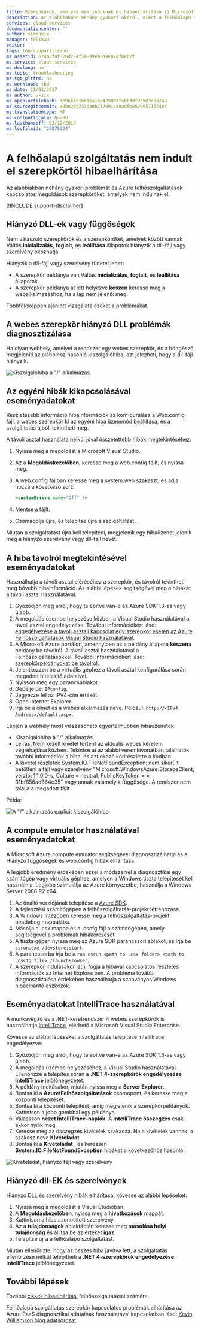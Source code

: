 ```yaml
---
title: Szerepkörök, amelyek nem indulnak el hibaelhárítása |} Microsoft Docs
description: Az alábbiakban néhány gyakori okáról, miért a felhőalapú szolgáltatás szerepkör esetleg nem indulnak el. Ezek a problémák megoldások is rendelkezésre állnak.
services: cloud-services
documentationcenter: ''
author: simonxjx
manager: felixwu
editor: ''
tags: top-support-issue
ms.assetid: 674b2faf-26d7-4f54-99ea-a9e02ef0eb2f
ms.service: cloud-services
ms.devlang: na
ms.topic: troubleshooting
ms.tgt_pltfrm: na
ms.workload: tbd
ms.date: 11/03/2017
ms.author: v-six
ms.openlocfilehash: 36966151b616a14e429807feb63df93503e7b249
ms.sourcegitcommit: a0be2dc237d30b7f79914e8adfb85299571374ec
ms.translationtype: MT
ms.contentlocale: hu-HU
ms.lasthandoff: 03/12/2018
ms.locfileid: "29875334"
---
```

# <a name="troubleshoot-cloud-service-roles-that-fail-to-start"></a>A felhőalapú szolgáltatás nem indult el szerepkörtől hibaelhárítása
Az alábbiakban néhány gyakori problémát és Azure felhőszolgáltatások kapcsolatos megoldások szerepköröket, amelyek nem indulnak el.

[!INCLUDE [support-disclaimer](../../includes/support-disclaimer.md)]

## <a name="missing-dlls-or-dependencies"></a>Hiányzó DLL-ek vagy függőségek
Nem válaszoló szerepkörök és a szerepköröket, amelyek között vannak Váltás **inicializálás**, **foglalt**, és **leállítása** állapotok hiányzik a dll-fájl vagy szerelvény okozhatja.

Hiányzik a dll-fájl vagy szerelvény tünetei lehet:

* A szerepkör példánya van Váltás **inicializálás**, **foglalt**, és **leállítása** állapotok.
* A szerepkör példánya át lett helyezve **készen** keresse meg a webalkalmazáshoz, ha a lap nem jelenik meg.

Többféleképpen ajánlott vizsgálata ezeket a problémákat.

## <a name="diagnose-missing-dll-issues-in-a-web-role"></a>A webes szerepkör hiányzó DLL problémák diagnosztizálása
Ha olyan webhely, amelyet a rendszer egy webes szerepkör, és a böngésző megjeleníti az alábbihoz hasonló kiszolgálóhiba, azt jelezheti, hogy a dll-fájl hiányzik.

![Kiszolgálóhiba a "/" alkalmazás.](./media/cloud-services-troubleshoot-roles-that-fail-start/ic503388.png)

## <a name="diagnose-issues-by-turning-off-custom-errors"></a>Az egyéni hibák kikapcsolásával eseményadatokat
Részletesebb információ hibainformációk az konfigurálása a Web.config fájl, a webes szerepkör ki az egyéni hiba üzemmód beállítása, és a szolgáltatás újbóli tekintheti meg.

A távoli asztal használata nélkül jóval összetettebb hibák megtekintéséhez:

1. Nyissa meg a megoldást a Microsoft Visual Studio.
2. Az a **Megoldáskezelőben**, keresse meg a web.config fájlt, és nyissa meg.
3. A web.config fájlban keresse meg a system.web szakaszt, és adja hozzá a következő sort:

    ```xml
    <customErrors mode="Off" />
    ```
4. Mentse a fájlt.
5. Csomagolja újra, és telepítse újra a szolgáltatást.

Miután a szolgáltatást újra kell telepíteni, megjelenik egy hibaüzenet jelenik meg a hiányzó szerelvény vagy dll-fájl nevét.

## <a name="diagnose-issues-by-viewing-the-error-remotely"></a>A hiba távolról megtekintésével eseményadatokat
Használhatja a távoli asztal eléréséhez a szerepkör, és távolról tekintheti meg bővebb hibainformáció. Az alábbi lépések segítségével meg a hibákat a távoli asztal használatával:

1. Győződjön meg arról, hogy telepítve van-e az Azure SDK 1.3-as vagy újabb.
2. A megoldás üzembe helyezése közben a Visual Studio használatával a távoli asztal engedélyezése. További információkért lásd: [engedélyezése a távoli asztali kapcsolat egy szerepkör esetén az Azure Felhőszolgáltatások Visual Studio használatával](cloud-services-role-enable-remote-desktop-visual-studio.md).
3. A Microsoft Azure portálon, amennyiben az a példány állapota **készen**a példány be távolról. A távoli asztal használatával a Felhőszolgáltatásokkal. További információkért lásd: [szerepkörpéldányokat be távolról](cloud-services-role-enable-remote-desktop-new-portal.md#remote-into-role-instances).
5. Jelentkezzen be a virtuális géphez a távoli asztal konfigurálása során megadott hitelesítő adataival.
6. Nyisson meg egy parancsablakot.
7. Gépelje be: `IPconfig`.
8. Jegyezze fel az IPV4-cím értékét.
9. Open Internet Explorer.
10. Írja be a címet és a webes alkalmazás neve. Például: `http://<IPV4 Address>/default.aspx`.

Lépjen a webhely most visszaadható egyértelműbben hibaüzenetek:

* Kiszolgálóhiba a "/" alkalmazás.
* Leírás: Nem kezelt kivétel történt az aktuális webes kérelem végrehajtása közben. Tekintse át az alábbi veremkivonatban találhatók további információk a hiba, és azt okozó kódrészletre a kódban.
* A kivétel részletei: System.IO.FIleNotFoundException: nem sikerült betölteni a fájl vagy szerelvény "Microsoft.WindowsAzure.StorageClient, verzió: 1.1.0.0-s, Culture = neutral, PublicKeyToken = = 31bf856ad364e35" vagy annak valamelyik függősége. A rendszer nem találja a megadott fájlt.

Példa:

![A "/" alkalmazás explicit kiszolgálóhiba](./media/cloud-services-troubleshoot-roles-that-fail-start/ic503389.png)

## <a name="diagnose-issues-by-using-the-compute-emulator"></a>A compute emulator használatával eseményadatokat
A Microsoft Azure compute emulator segítségével diagnosztizálhatja és a Hiányzó függőségek és web.config hibák elhárítása.

A legjobb eredmény érdekében ezzel a módszerrel a diagnosztikai egy számítógép vagy virtuális géphez, amelyen a Windows tiszta telepítését kell használnia. Legjobb szimulálja az Azure környezetbe, használja a Windows Server 2008 R2 x64.

1. Az önálló verziójának telepítése a [Azure SDK](https://azure.microsoft.com/downloads/).
2. A fejlesztési számítógépen a felhőszolgáltatás-projekt létrehozása.
3. A Windows Intézőben keresse meg a felhőszolgáltatás-projekt bin\debug mappájába.
4. Másolja a .csx mappa és a .cscfg fájl a számítógépen, amely segítségével a problémák hibakeresését.
5. A tiszta gépen nyissa meg az Azure SDK parancssori ablakot, és írja be `csrun.exe /devstore:start`.
6. A parancssorba írja be a `run csrun <path to .csx folder> <path to .cscfg file> /launchBrowser`.
7. A szerepkör indulásakor látni fogja a hibával kapcsolatos részletes információk az Internet Explorerben. A probléma további diagnosztizálása érdekében használhatja a szabványos Windows hibaelhárító eszközök.

## <a name="diagnose-issues-by-using-intellitrace"></a>Eseményadatokat IntelliTrace használatával
A munkavégző és a .NET-keretrendszer 4 webes szerepkörök is használhatja [IntelliTrace](https://msdn.microsoft.com/library/dd264915.aspx), elérhető a Microsoft Visual Studio Enterprise.

Kövesse az alábbi lépéseket a szolgáltatás telepítése intellitrace engedélyezve:

1. Győződjön meg arról, hogy telepítve van-e az Azure SDK 1.3-as vagy újabb.
2. A megoldás üzembe helyezéséhez, a Visual Studio használatával. Ellenőrizze a telepítés során a **.NET 4-szerepkörök engedélyezése IntelliTrace** jelölőnégyzetet.
3. A példány indításakor, miután nyissa meg a **Server Explorer**.
4. Bontsa ki a **Azure\\Felhőszolgáltatások** csomópont, és keresse meg a központi telepítését.
5. Bontsa ki a központi telepítést, amíg megjelenik a szerepkörpéldányok. Kattintson a jobb gombbal egy példánya.
6. Válasszon **nézet IntelliTrace-naplók**. A **IntelliTrace összegzés** csak akkor nyílik meg.
7. Keresse meg az összegzés kivételek szakasza. Ha a kivételek vannak, a szakasz neve **Kivételadat**.
8. Bontsa ki a **Kivételadat** , és keressen **System.IO.FileNotFoundException** hibákat a következőhöz hasonló:

![Kivételadat, hiányzó fájl vagy szerelvény](./media/cloud-services-troubleshoot-roles-that-fail-start/ic503390.png)

## <a name="address-missing-dlls-and-assemblies"></a>Hiányzó dll-EK és szerelvények
Hiányzó DLL és szerelvény hibák elhárítása, kövesse az alábbi lépéseket:

1. Nyissa meg a megoldást a Visual Studióban.
2. A **Megoldáskezelőben**, nyissa meg a **hivatkozások** mappát.
3. Kattintson a hiba azonosított szerelvény.
4. Az a **tulajdonságok** ablaktáblán keresse meg **másolása helyi tulajdonság** és állítsa be az értéket **igaz**.
5. Telepítse újra a felhőalapú szolgáltatást.

Miután ellenőrizte, hogy az összes hiba javítva lett, a szolgáltatás ellenőrzése nélkül telepítheti a **.NET 4-szerepkörök engedélyezése IntelliTrace** jelölőnégyzetet.

## <a name="next-steps"></a>További lépések
További [cikkek hibaelhárítási](https://azure.microsoft.com/documentation/articles/?tag=top-support-issue&product=cloud-services) felhőszolgáltatásai számára.

Felhőalapú szolgáltatás szerepkör kapcsolatos problémák elhárítása az Azure PaaS diagnosztikai adatainak használatával kapcsolatban lásd: [Kevin Williamson blog adatsorozat](http://blogs.msdn.com/b/kwill/archive/2013/08/09/windows-azure-paas-compute-diagnostics-data.aspx).
